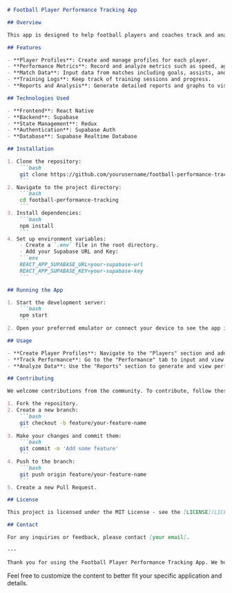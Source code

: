 

```markdown
# Football Player Performance Tracking App

## Overview

This app is designed to help football players and coaches track and analyze performance metrics. It offers a user-friendly interface for inputting and viewing various performance data points, allowing for detailed analysis and improvement over time.

## Features

- **Player Profiles**: Create and manage profiles for each player.
- **Performance Metrics**: Record and analyze metrics such as speed, agility, endurance, and skills.
- **Match Data**: Input data from matches including goals, assists, and other key statistics.
- **Training Logs**: Keep track of training sessions and progress.
- **Reports and Analysis**: Generate detailed reports and graphs to visualize performance trends.

## Technologies Used

- **Frontend**: React Native
- **Backend**: Supabase
- **State Management**: Redux
- **Authentication**: Supabase Auth
- **Database**: Supabase Realtime Database

## Installation

1. Clone the repository:
    ```bash
    git clone https://github.com/yourusername/football-performance-tracking.git
    ```
2. Navigate to the project directory:
    ```bash
    cd football-performance-tracking
    ```
3. Install dependencies:
    ```bash
    npm install
    ```
4. Set up environment variables:
    - Create a `.env` file in the root directory.
    - Add your Supabase URL and Key:
    ```env
    REACT_APP_SUPABASE_URL=your-supabase-url
    REACT_APP_SUPABASE_KEY=your-supabase-key
    ```

## Running the App

1. Start the development server:
    ```bash
    npm start
    ```
2. Open your preferred emulator or connect your device to see the app in action.

## Usage

- **Create Player Profiles**: Navigate to the "Players" section and add new players.
- **Track Performance**: Go to the "Performance" tab to input and view performance data.
- **Analyze Data**: Use the "Reports" section to generate and view performance reports.

## Contributing

We welcome contributions from the community. To contribute, follow these steps:

1. Fork the repository.
2. Create a new branch:
    ```bash
    git checkout -b feature/your-feature-name
    ```
3. Make your changes and commit them:
    ```bash
    git commit -m 'Add some feature'
    ```
4. Push to the branch:
    ```bash
    git push origin feature/your-feature-name
    ```
5. Create a new Pull Request.

## License

This project is licensed under the MIT License - see the [LICENSE](LICENSE) file for details.

## Contact

For any inquiries or feedback, please contact [your email].

---

Thank you for using the Football Player Performance Tracking App. We hope it helps you and your team reach new heights in performance and success!
```

Feel free to customize the content to better fit your specific application and details.
